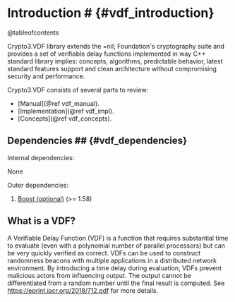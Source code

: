 # Introduction # {#vdf_introduction}

@tableofcontents

Crypto3.VDF library extends the =nil; Foundation's cryptography suite and provides a set of verifiable delay functions
implemented in way C++ standard library implies: concepts, algorithms, predictable behavior, latest standard features
support and clean architecture without compromising security and performance.

Crypto3.VDF consists of several parts to review:

* [Manual](@ref vdf_manual).
* [Implementation](@ref vdf_impl).
* [Concepts](@ref vdf_concepts).

## Dependencies ## {#vdf_dependencies}

Internal dependencies:

None

Outer dependencies:

1. [Boost (optional)](https://boost.org) (>= 1.58)

## What is a VDF?

A Verifiable Delay Function (VDF) is a function that requires substantial time to evaluate (even with a polynomial
number of parallel processors) but can be very quickly verified as correct. VDFs can be used to construct randomness
beacons with multiple applications in a distributed network environment. By introducing a time delay during evaluation,
VDFs prevent malicious actors from influencing output. The output cannot be differentiated from a random number until
the final result is computed. See <https://eprint.iacr.org/2018/712.pdf>
for more details.